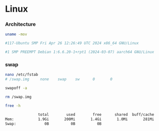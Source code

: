 # Linux
### Architecture
```bash
uname -mov

#117-Ubuntu SMP Fri Apr 26 12:26:49 UTC 2024 x86_64 GNU/Linux

#1 SMP PREEMPT Debian 1:6.6.20-1+rpt1 (2024-03-07) aarch64 GNU/Linux
```
### swap
```bash
nano /etc/fstab
# /swap.img     none    swap    sw      0       0
```
```bash
swapoff -a
```
```bash
rm /swap.img
```
```bash
free -h

               total        used        free      shared  buff/cache   available
Mem:           1.9Gi       200Mi       1.4Gi       1.0Mi       281Mi       1.6Gi
Swap:             0B          0B          0B
```

